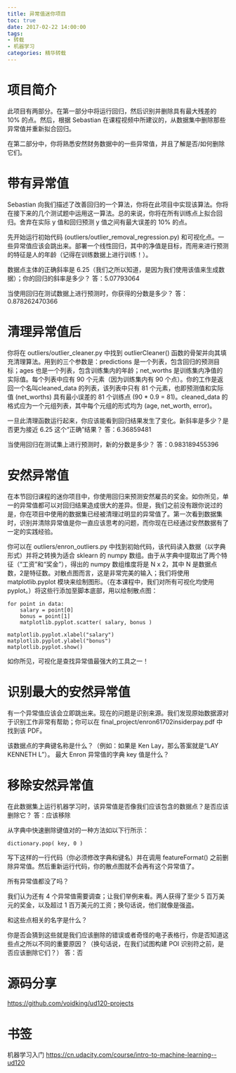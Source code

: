 ```yaml
---
title: 异常值迷你项目
toc: true
date: 2017-02-22 14:00:00
tags:
- 转载
- 机器学习
categories: 精华转载
---
```

# 项目简介
此项目有两部分。在第一部分中将运行回归，然后识别并删除具有最大残差的 10% 的点。然后，根据 Sebastian 在课程视频中所建议的，从数据集中删除那些异常值并重新拟合回归。

在第二部分中，你将熟悉安然财务数据中的一些异常值，并且了解是否/如何删除它们。

<!--more-->

# 带有异常值
Sebastian 向我们描述了改善回归的一个算法，你将在此项目中实现该算法。你将在接下来的几个测试题中运用这一算法。总的来说，你将在所有训练点上拟合回归。舍弃在实际 y 值和回归预测 y 值之间有最大误差的 10% 的点。

先开始运行初始代码 (outliers/outlier_removal_regression.py) 和可视化点。一些异常值应该会跳出来。部署一个线性回归，其中的净值是目标，而用来进行预测的特征是人的年龄（记得在训练数据上进行训练！）。

数据点主体的正确斜率是 6.25（我们之所以知道，是因为我们使用该值来生成数据）；你的回归的斜率是多少？
答：5.07793064

当使用回归在测试数据上进行预测时，你获得的分数是多少？
答：0.878262470366

# 清理异常值后
你将在 outliers/outlier_cleaner.py 中找到 outlierCleaner() 函数的骨架并向其填充清理算法。用到的三个参数是：predictions 是一个列表，包含回归的预测目标；ages 也是一个列表，包含训练集内的年龄；net_worths 是训练集内净值的实际值。每个列表中应有 90 个元素（因为训练集内有 90 个点）。你的工作是返回一个名叫cleaned_data 的列表，该列表中只有 81 个元素，也即预测值和实际值 (net_worths) 具有最小误差的 81 个训练点 (90 * 0.9 = 81)。cleaned_data 的格式应为一个元组列表，其中每个元组的形式均为 (age, net_worth, error)。

一旦此清理函数运行起来，你应该能看到回归结果发生了变化。新斜率是多少？是否更为接近 6.25 这个“正确”结果？
答：6.36859481

当使用回归在测试集上进行预测时，新的分数是多少？
答：0.983189455396

# 安然异常值
在本节回归课程的迷你项目中，你使用回归来预测安然雇员的奖金。如你所见，单一的异常值都可以对回归结果造成很大的差异。但是，我们之前没有跟你说过的是，你在项目中使用的数据集已经被清理过明显的异常值了。第一次看到数据集时，识别并清除异常值是你一直应该思考的问题，而你现在已经通过安然数据有了一定的实践经验。

你可以在 outliers/enron_outliers.py 中找到初始代码，该代码读入数据（以字典形式）并将之转换为适合 sklearn 的 numpy 数组。由于从字典中提取出了两个特征（“工资”和“奖金”），得出的 numpy 数组维度将是 N x 2，其中 N 是数据点数，2是特征数。对散点图而言，这是非常完美的输入；我们将使用 matplotlib.pyplot 模块来绘制图形。（在本课程中，我们对所有可视化均使用 pyplot。）将这些行添加至脚本底部，用以绘制散点图：

```
for point in data:
    salary = point[0]
    bonus = point[1]
    matplotlib.pyplot.scatter( salary, bonus )

matplotlib.pyplot.xlabel("salary")
matplotlib.pyplot.ylabel("bonus")
matplotlib.pyplot.show()
```

如你所见，可视化是查找异常值最强大的工具之一！

# 识别最大的安然异常值
有一个异常值应该会立即跳出来。现在的问题是识别来源。我们发现原始数据源对于识别工作非常有帮助；你可以在 final_project/enron61702insiderpay.pdf 中找到该 PDF。

该数据点的字典键名称是什么？（例如：如果是 Ken Lay，那么答案就是“LAY KENNETH L”）。
最大 Enron 异常值的字典 key 值是什么？

# 移除安然异常值
在此数据集上运行机器学习时，该异常值是否像我们应该包含的数据点？是否应该删除它？
答：应该移除

从字典中快速删除键值对的一种方法如以下行所示：
```
dictionary.pop( key, 0 )
```

写下这样的一行代码（你必须修改字典和键名）并在调用 featureFormat() 之前删除异常值。然后重新运行代码，你的散点图就不会再有这个异常值了。

所有异常值都没了吗？

我们认为还有 4 个异常值需要调查；让我们举例来看。两人获得了至少 5 百万美元的奖金，以及超过 1 百万美元的工资；换句话说，他们就像是强盗。

和这些点相关的名字是什么？

你是否会猜到这些就是我们应该删除的错误或者奇怪的电子表格行，你是否知道这些点之所以不同的重要原因？（换句话说，在我们试图构建 POI 识别符之前，是否应该删除它们？）
答：否


# 源码分享
https://github.com/voidking/ud120-projects

# 书签
机器学习入门
https://cn.udacity.com/course/intro-to-machine-learning--ud120

